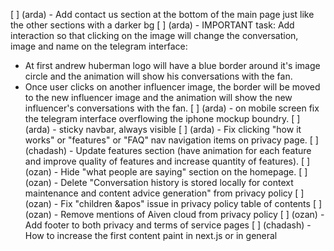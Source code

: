 [ ] (arda) - Add contact us section at the bottom of the main page just like the other sections with a darker bg
[ ] (arda) - IMPORTANT task: Add interaction so that clicking on the image will change the conversation, image and name on the telegram interface:
  - At first andrew huberman logo will have a blue border around it's image circle and the animation will show his conversations with the fan.
  - Once user clicks on another influencer image, the border will be moved to the new influencer image and the animation will show the new influencer's conversations with the fan.
[ ] (arda) - on mobile screen fix the telegram interface overflowing the iphone mockup boundry.
[ ] (arda) - sticky navbar, always visible
[ ] (arda) - Fix clicking "how it works" or "features" or "FAQ" nav navigation items on privacy page.
[ ] (chadash) - Update features section (have animation for each feature and improve quality of features and increase quantity of features).
[ ] (ozan) - Hide "what people are saying" section on the homepage.
[ ] (ozan) - Delete "Conversation history is stored locally for context maintenance and content advice generation" from privacy policy
[ ] (ozan) - Fix "children &apos" issue in privacy policy table of contents
[ ] (ozan) - Remove mentions of Aiven cloud from privacy policy
[ ] (ozan) - Add footer to both privacy and terms of service pages
[ ] (chadash) - How to increase the first content paint in next.js or in general